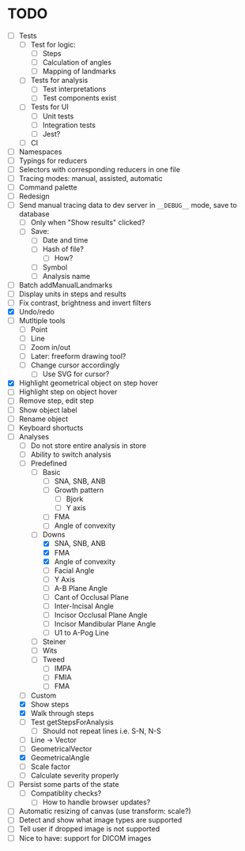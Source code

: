 TODO
=======
* [ ] Tests
  * [ ] Test for logic:
    * [ ] Steps
    * [ ] Calculation of angles
    * [ ] Mapping of landmarks
  * [ ] Tests for analysis
    * [ ] Test interpretations
    * [ ] Test components exist
  * [ ] Tests for UI
    * [ ] Unit tests
    * [ ] Integration tests
    * [ ] Jest?
  * [ ] CI
* [ ] Namespaces
* [ ] Typings for reducers
* [ ] Selectors with corresponding reducers in one file
* [ ] Tracing modes: manual, assisted, automatic
* [ ] Command palette
* [ ] Redesign
* [ ] Send manual tracing data to dev server in `__DEBUG__` mode, save to database
  * [ ] Only when "Show results" clicked?
  * [ ] Save:
    * [ ] Date and time
    * [ ] Hash of file?
      * [ ] How?
    * [ ] Symbol
    * [ ] Analysis name
* [ ] Batch addManualLandmarks
* [ ] Display units in steps and results
* [ ] Fix contrast, brightness and invert filters
* [x] Undo/redo
* [ ] Mutltiple tools
  * [ ] Point
  * [ ] Line
  * [ ] Zoom in/out
  * [ ] Later: freeform drawing tool?
  * [ ] Change cursor accordingly
    * [ ] Use SVG for cursor?
* [x] Highlight geometrical object on step hover
* [ ] Highlight step on object hover
* [ ] Remove step, edit step
* [ ] Show object label
* [ ] Rename object
* [ ] Keyboard shortucts
* [ ] Analyses
  * [ ] Do not store entire analysis in store
  * [ ] Ability to switch analysis
  * [ ] Predefined
    * [ ] Basic
      * [ ] SNA, SNB, ANB
      * [ ] Growth pattern
        * [ ] Bjork
        * [ ] Y axis
      * [ ] FMA
      * [ ] Angle of convexity
    * [ ] Downs
      * [x] SNA, SNB, ANB
      * [x] FMA
      * [x] Angle of convexity
      * [ ] Facial Angle
      * [ ] Y Axis
      * [ ] A-B Plane Angle
      * [ ] Cant of Occlusal Plane
      * [ ] Inter-Incisal Angle
      * [ ] Incisor Occlusal Plane Angle
      * [ ] Incisor Mandibular Plane Angle
      * [ ] U1 to A-Pog Line
    * [ ] Steiner
    * [ ] Wits
    * [ ] Tweed
      * [ ] IMPA
      * [ ] FMIA
      * [ ] FMA
  * [ ] Custom
  * [x] Show steps
  * [x] Walk through steps
  * [ ] Test getStepsForAnalysis
    * [ ] Should not repeat lines i.e. S-N, N-S
  * [ ] Line -> Vector
  * [ ] GeometricalVector
  * [x] GeometricalAngle
  * [ ] Scale factor
  * [ ] Calculate severity properly
* [ ] Persist some parts of the state
  * [ ] Compatiblity checks?
    * [ ] How to handle browser updates? 
* [ ] Automatic resizing of canvas (use transform: scale?)
* [ ] Detect and show what image types are supported
* [ ] Tell user if dropped image is not supported
* [ ] Nice to have: support for DICOM images